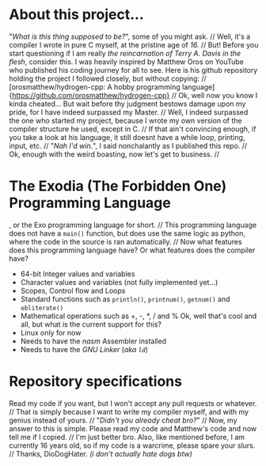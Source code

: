 # About this project...
"*What is this thing supposed to be?*", some of you might ask. //
Well, it's a compiler I wrote in pure C myself, at the pristine age of *16.* //
But! Before you start questioning if I am really *the reincarnation of Terry A. Davis in the flesh*, consider this.
I was heavily inspired by Matthew Oros on YouTube who published his coding journey for all to see.
Here is his github repository holding the project I followed closely, but without copying: //
[orosmatthew/hydrogen-cpp: A hobby programming language]{https://github.com/orosmatthew/hydrogen-cpp} //
Ok, well now you know I kinda cheated... But wait before thy judgment bestows damage upon my pride, for I have indeed surpassed my Master. //
Well, I indeed surpassed the one who started my project, because I wrote my own version of the compiler structure he used, except in C. //
If that ain't convincing enough, if you take a look at his language, it still doesnt have a while loop, printing, input, etc. //
"*Nah I'd win.*", I said nonchalantly as I published this repo. //
Ok, enough with the weird boasting, now let's get to business. //

# The Exodia (The Forbidden One) Programming Language
, or the Exo programming language for short. //
This programming language does not have a `main()` function, but does use the same logic as python, where the code in the source is ran automatically. //
Now what features does this programming language have? Or what features does the compiler have?
- 64-bit Integer values and variables
- Character values and variables (not fully implemented yet...)
- Scopes, Control flow and Loops
- Standard functions such as `println()`, `printnum()`, `getnum()` and `obliterate()`
- Mathematical operations such as +, -, \*, \/ and %
Ok, well that's cool and all, but what is the current support for this?
- Linux only for now
- Needs to have the *nasm* Assembler installed
- Needs to have the *GNU Linker* (*aka `ld`*)

# Repository specifications
Read my code if you want, but I won't accept any pull requests or whatever. //
That is simply because I want to write my compiler myself, and with my genius instead of yours. //
"*Didn't you already cheat bro?*" //
Now, my answer to this is simple. Please read my code and Matthew's code and now tell me if I copied. //
I'm just better bro. Also, like mentioned before, I am currently 16 years old, so if my code is a warcrime, please spare your slurs. // 
Thanks, DioDogHater. *(i don't actually hate dogs btw)*